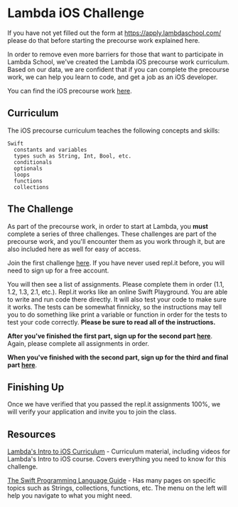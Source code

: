 # Lambda iOS Challenge

If you have not yet filled out the form at https://apply.lambdaschool.com/ please do that before starting the precourse work explained here.

In order to remove even more barriers for those that want to participate in Lambda School, we've created the Lambda iOS precourse work curriculum. Based on our data, we are confident that if you can complete the precourse work, we can help you learn to code, and get a job as an iOS developer.

You can find the iOS precourse work [here](https://apply.lambdaschool.com/courses/ios-precourse/).

## Curriculum

The iOS precourse curriculum teaches the following concepts and skills:

```
Swift
  constants and variables
  types such as String, Int, Bool, etc.
  conditionals
  optionals
  loops
  functions
  collections
```

## The Challenge

As part of the precourse work, in order to start at Lambda, you **must** complete a series of three challenges. These challenges are part of the precourse work, and you'll encounter them as you work through it, but are also included here as well for easy of access. 

Join the first challenge [here](https://repl.it/classroom/invite/7wv4ob2). If you have never used repl.it before, you will need to sign up for a free account.

You will then see a list of assignments. Please complete them in order (1.1, 1.2, 1.3, 2.1, etc.). Repl.it works like an online Swift Playground. You are able to write and run code there directly. It will also test your code to make sure it works. The tests can be somewhat finnicky, so the instructions may tell you to do something like print a variable or function in order for the tests to test your code correctly. **Please be sure to read all of the instructions.**

**After you've finished the first part, sign up for the second part [here](https://repl.it/classroom/invite/7ww7nL5)**. Again, please complete all assignments in order.

**When you've finished with the second part, sign up for the third and final part [here](https://repl.it/classroom/invite/7wxall8)**.

## Finishing Up

Once we have verified that you passed the repl.it assignments 100%, we will verify your application and invite you to join the class.

## Resources

[Lambda's Intro to iOS Curriculum](https://apply.lambdaschool.com/courses/ios-precourse/) - Curriculum material, including videos for Lambda's Intro to iOS course. Covers everything you need to know for this challenge.

[The Swift Programming Language Guide](https://docs.swift.org/swift-book/LanguageGuide/TheBasics.html) - Has many pages on specific topics such as Strings, collections, functions, etc. The menu on the left will help you navigate to what you might need.
